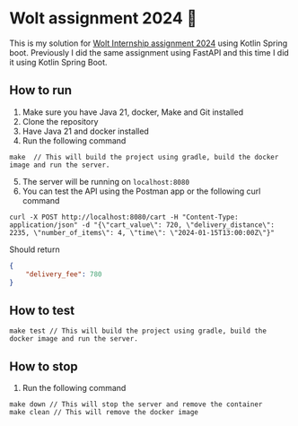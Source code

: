 # Wolt assignment 2024 🚀
This is my solution for [Wolt Internship assignment 2024](https://github.com/woltapp/engineering-internship-2024) using Kotlin Spring boot.
Previously I did the same assignment using FastAPI and this time I did it using Kotlin Spring Boot.

## How to run
1. Make sure you have Java 21, docker, Make and Git installed
2. Clone the repository
3. Have Java 21 and docker installed
4. Run the following command
```shell
make  // This will build the project using gradle, build the docker image and run the server.
```
5. The server will be running on `localhost:8080`
6. You can test the API using the Postman app or the following curl command
```shell
curl -X POST http://localhost:8080/cart -H "Content-Type: application/json" -d "{\"cart_value\": 720, \"delivery_distance\": 2235, \"number_of_items\": 4, \"time\": \"2024-01-15T13:00:00Z\"}"
```
Should return
```json
{
    "delivery_fee": 780
}
```

## How to test
```shell
make test // This will build the project using gradle, build the docker image and run the server.
```

## How to stop
1. Run the following command
```shell
make down // This will stop the server and remove the container
make clean // This will remove the docker image
```
